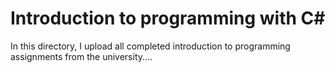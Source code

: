 # Introduction to programming with C#
In this directory, I upload all completed introduction to programming assignments from the university....
